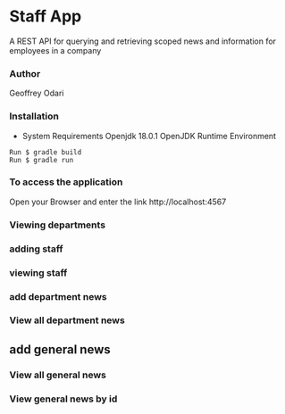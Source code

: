 # Staff App
A REST API for querying and retrieving scoped news and information for employees in a company

### Author
Geoffrey Odari

### Installation

* System Requirements
  Openjdk 18.0.1
  OpenJDK Runtime Environment

```
Run $ gradle build
Run $ gradle run
```


### To access the application
Open your Browser and enter the link http://localhost:4567


### Viewing departments


### adding staff

### viewing staff


### add department news

### View all department news


## add general news

### View all general news

### View general news by id

